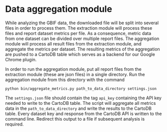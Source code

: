 # Data aggregation module

While analyzing the GBIF data, the downloaded file will be split into several files in order to process them. The extraction module will process these files and report dataset metrics per file. As a consequence, metric data from one dataset can be divided over multiple report files. The aggregation module will process all result files from the extraction module, and aggregate the metrics per dataset. The resulting metrics of the aggregation are pushed to a CartoDB table which serves as a backend for our Google Chrome plugin.

In order to run the aggregation module, put all report files from the extraction module (these are json files) in a single directory. Run the aggregation module from this directory with the command

```
python bin/aggregate_metrics.py path_to_data_directory settings.json
```

The `settings.json` file should contain the tag `api_key` containing the API key needed to write to the CartoDB table. The script will aggregate all metrics data in the `path_to_data_directory` and write the results to the CartoDB table. Every dataset key and response from the CartoDB API is written to the command line. Redirect this output to a file if subsequent analysis is required.
